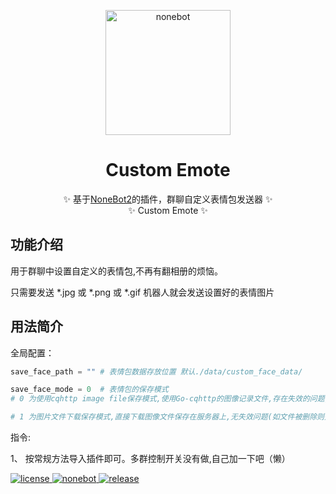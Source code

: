 <p align="center">
  <a href="https://v2.nonebot.dev/"><img src="https://v2.nonebot.dev/logo.png" width="200" height="200" alt="nonebot"></a>
</p>
<div align="center">

  # Custom Emote
  ✨ 基于[NoneBot2](https://github.com/nonebot/nonebot2)的插件，群聊自定义表情包发送器 ✨
  </br>
  ✨ Custom Emote ✨
</div>

## 功能介绍

用于群聊中设置自定义的表情包,不再有翻相册的烦恼。

只需要发送 *.jpg 或 *.png 或 *.gif 机器人就会发送设置好的表情图片

## 用法简介


全局配置：

```python
save_face_path = "" # 表情包数据存放位置 默认./data/custom_face_data/

save_face_mode = 0  # 表情包的保存模式 
# 0 为使用cqhttp image file保存模式,使用Go-cqhttp的图像记录文件,存在失效的问题,优点是节约硬盘空间

# 1 为图片文件下载保存模式,直接下载图像文件保存在服务器上,无失效问题(如文件被删除则失效),但需注意存储空间使用量
```
指令:

1、
按常规方法导入插件即可。多群控制开关没有做,自己加一下吧（懒）

<a href="https://github.com/Utmost-Happiness-Planet/uhpstatus/blob/main/LICENSE">
    <img src="https://img.shields.io/badge/license-MIT-orange" alt="license">
  </a>
  
  <a href="https://github.com/nonebot/nonebot2">
    <img src="https://img.shields.io/badge/nonebot-v2-red" alt="nonebot">
  </a> 
  
  <a href="">
    <img src="https://img.shields.io/badge/release-v1.0-blueviolet" alt="release">
</a>
